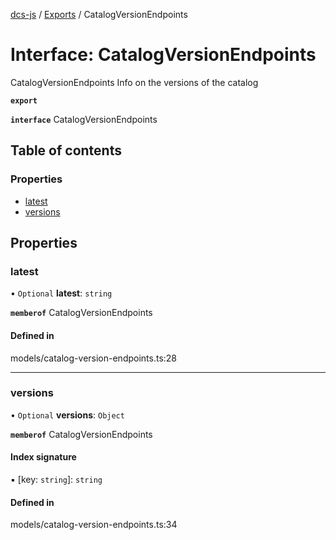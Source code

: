 [dcs-js](../README.md) / [Exports](../modules.md) / CatalogVersionEndpoints

# Interface: CatalogVersionEndpoints

CatalogVersionEndpoints Info on the versions of the catalog

**`export`**

**`interface`** CatalogVersionEndpoints

## Table of contents

### Properties

- [latest](CatalogVersionEndpoints.md#latest)
- [versions](CatalogVersionEndpoints.md#versions)

## Properties

### <a id="latest" name="latest"></a> latest

• `Optional` **latest**: `string`

**`memberof`** CatalogVersionEndpoints

#### Defined in

models/catalog-version-endpoints.ts:28

___

### <a id="versions" name="versions"></a> versions

• `Optional` **versions**: `Object`

**`memberof`** CatalogVersionEndpoints

#### Index signature

▪ [key: `string`]: `string`

#### Defined in

models/catalog-version-endpoints.ts:34
